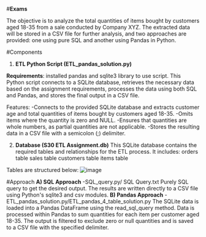 #**Exams**

The objective is to analyze the total quantities of items bought by customers aged 18-35 from a sale conducted by Company XYZ. The extracted data will be stored in a CSV file for further analysis, and two approaches are provided: one using pure SQL and another using Pandas in Python.

#Components
1. **ETL Python Script (ETL_pandas_solution.py)**

**Requirements**: installed pandas and sqlite3 library to use script.
This Python script connects to a SQLite database, retrieves the necessary data based on the assignment requirements, processes the data using both SQL and Pandas, and stores the final output in a CSV file.

Features:
-Connects to the provided SQLite database and extracts customer age and total quantities of items bought by customers aged 18-35.
-Omits items where the quantity is zero and NULL.
-Ensures that quantities are whole numbers, as partial quantities are not applicable.
-Stores the resulting data in a CSV file with a semicolon (;) delimiter.

2. **Database (S30 ETL Assignment.db)**
This SQLite database contains the required tables and relationships for the ETL process. It includes:
orders table
sales table
customers table
items table

Tables are structured below:
![image](https://github.com/user-attachments/assets/8adf3227-8111-446c-8b44-f91402148da6)



#Approach
**A) SQL Approach**
-SQL_query.py/ SQL Query.txt
  Purely SQL query to get the desired output.
  The results are written directly to a CSV file using Python's sqlite3 and csv modules.
**B) Pandas Approach**
-ETL_pandas_solution.py/ETL_pandas_4_table_solution.py
  The SQLite data is loaded into a Pandas DataFrame using the read_sql_query method.
  Data is processed within Pandas to sum quantities for each item per customer aged 18-35.
  The output is filtered to exclude zero or null quantities and is saved to a CSV file with the specified delimiter.
